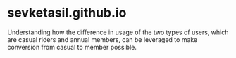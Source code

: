 # sevketasil.github.io
Understanding how the difference in usage of the two types of users, 
which are casual riders and annual members, 
can be leveraged to make conversion from casual to member possible.
